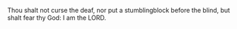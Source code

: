 Thou shalt not curse the deaf, nor put a stumblingblock before the blind, but shalt fear thy God: I am the LORD.
